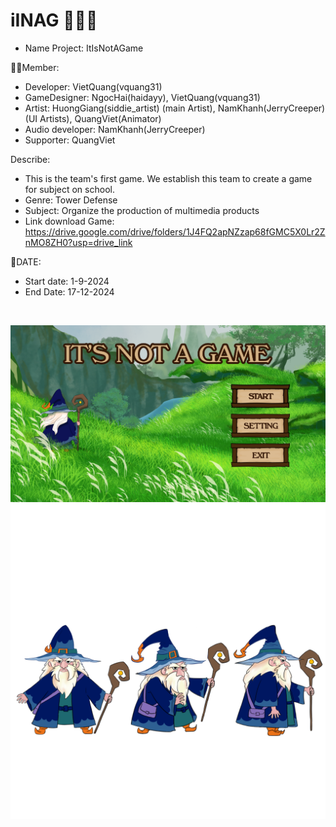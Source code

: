 # iINAG 🧙🏻‍♂️
 
 - Name Project: ItIsNotAGame

🧑‍🍳Member:
- Developer: VietQuang(vquang31)
- GameDesigner: NgocHai(haidayy), VietQuang(vquang31)
- Artist: HuongGiang(siddie_artist) (main Artist), NamKhanh(JerryCreeper) (UI Artists), QuangViet(Animator)
- Audio developer: NamKhanh(JerryCreeper)
- Supporter: QuangViet

Describe:
- This is the team's first game. We establish this team to create a game for subject on school.
- Genre: Tower Defense
- Subject: Organize the production of multimedia products
- Link download Game: <a target = "_blank"> https://drive.google.com/drive/folders/1J4FQ2apNZzap68fGMC5X0Lr2ZnMO8ZH0?usp=drive_link </a>



📆DATE:
- Start date: 1-9-2024
- End Date: 17-12-2024
<br>

![Menu game](https://github.com/vquang31/itIsNotAGame/blob/master/Images/image%20(2).png "Menu game")
![Character](https://github.com/vquang31/itIsNotAGame/blob/master/Images/character.png "Character")
